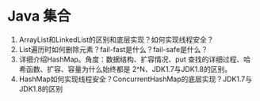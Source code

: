 # Java 集合

1. ArrayList和LinkedList的区别和底层实现？如何实现线程安全？
2. List遍历时如何删除元素？fail-fast是什么？fail-safe是什么？
3. 详细介绍HashMap。角度：数据结构、扩容情况、put 查找的详细过程、哈希函数、扩容、容量为什么始终都是 2^N、JDK1.7与JDK1.8的区别。
4. HashMap如何实现线程安全？ConcurrentHashMap的底层实现？JDK1.7与JDK1.8的区别